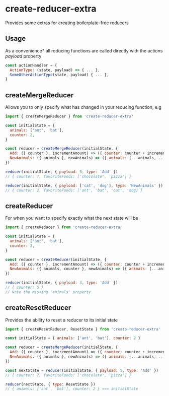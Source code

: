 # create-reducer-extra

Provides some extras for creating boilerplate-free reducers

## Usage

As a convenience* all reducing functions are called directly with the actions *payload* property
```js
const actionHandler = {
  ActionType: (state, payload) => { ... },
  SomeOtherActionType(state, payload) { ... },
}

```


## createMergeReducer

Allows you to only specify what has changed in your reducing function, e.g

```js
import { createMergeReducer } from 'create-reducer-extra'

const initialState = {
  animals: ['ant', 'bat'],
  counter: 2,
}

const reducer = createMergeReducer(initialState, {
  Add: ({ counter }, incrementAmount) => ({ counter: counter + incrementAmount}),
  NewAnimals: ({ animals }, newAnimals) => ({ animals: [...animals, ...newAnimals] }),    
})

reducer(initialState, { payload: 5, type: 'Add' })
// { counter: 7, favoriteFoods: ['chocolate', 'pizza'] }

reducer(initialState, { payload: ['cat', 'dog'], type: 'NewAnimals' })
// { counter: 2, favoriteFoods: ['ant', 'bat', 'cat', 'dog] }

```

## createReducer

For when you want to specify exactly what the next state will be


```js
import { createReducer } from 'create-reducer-extra'

const initialState = {
  animals: ['ant', 'bat'],
  counter: 2,
}

const reducer = createReducer(initialState, {
  Add: ({ counter }, incrementAmount) => ({ counter: counter + incrementAmount}),
  NewAnimals: ({ animals, counter }, newAnimals) => ({ animals: [...animals, ...newAnimals], counter }),    
})

reducer(initialState, { payload: 3, type: 'Add' })
// { counter: 5 }
// Note the missing 'animals' property

```

## createResetReducer
Provides the ability to reset a reducer to its initial state

```js
import { createResetReducer, ResetState } from 'create-reducer-extra'

const initialState = { animals: ['ant', 'bat'], counter: 2 }

const reducer = createMergeReducer(initialState, {
  Add: ({ counter }, incrementAmount) => ({ counter: counter + incrementAmount}),
  NewAnimals: ({ animals }, newAnimals) => ({ animals: [...animals, ...newAnimals] }),    
})

const nextState = reducer(initialState, { payload: 5, type: 'Add' })
// { counter: 7, favoriteFoods: ['chocolate', 'pizza'] }

reducer(nextState, { type: ResetState })
// { animals: ['ant', 'bat'], counter: 2 } === initialState

```
